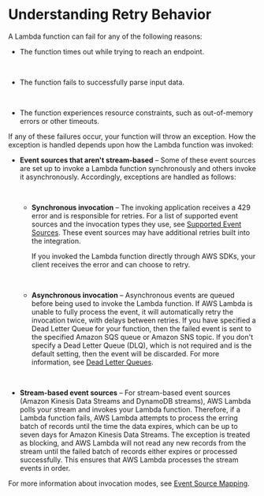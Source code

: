 # Understanding Retry Behavior<a name="retries-on-errors"></a>

A Lambda function can fail for any of the following reasons:

+ The function times out while trying to reach an endpoint\.

   

+ The function fails to successfully parse input data\.

   

+ The function experiences resource constraints, such as out\-of\-memory errors or other timeouts\.

If any of these failures occur, your function will throw an exception\. How the exception is handled depends upon how the Lambda function was invoked:

+ **Event sources that aren't stream\-based** – Some of these event sources are set up to invoke a Lambda function synchronously and others invoke it asynchronously\. Accordingly, exceptions are handled as follows:

   

  + **Synchronous invocation** – The invoking application receives a 429 error and is responsible for retries\. For a list of supported event sources and the invocation types they use, see [Supported Event Sources](http://docs.aws.amazon.com/lambda/latest/dg/invoking-lambda-function.html)\. These event sources may have additional retries built into the integration\. 

    If you invoked the Lambda function directly through AWS SDKs, your client receives the error and can choose to retry\.

     

  + **Asynchronous invocation** – Asynchronous events are queued before being used to invoke the Lambda function\. If AWS Lambda is unable to fully process the event, it will automatically retry the invocation twice, with delays between retries\. If you have specified a Dead Letter Queue for your function, then the failed event is sent to the specified Amazon SQS queue or Amazon SNS topic\. If you don't specify a Dead Letter Queue \(DLQ\), which is not required and is the default setting, then the event will be discarded\. For more information, see [Dead Letter Queues](dlq.md)\. 

     

+ **Stream\-based event sources** – For stream\-based event sources \(Amazon Kinesis Data Streams and DynamoDB streams\), AWS Lambda polls your stream and invokes your Lambda function\. Therefore, if a Lambda function fails, AWS Lambda attempts to process the erring batch of records until the time the data expires, which can be up to seven days for Amazon Kinesis Data Streams\. The exception is treated as blocking, and AWS Lambda will not read any new records from the stream until the failed batch of records either expires or processed successfully\. This ensures that AWS Lambda processes the stream events in order\.

For more information about invocation modes, see [Event Source Mapping](java-invocation-options.md#intro-invocation-modes)\.